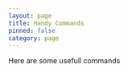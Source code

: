 ```yaml
---
layout: page
title: Handy Commands
pinned: false
category: page
---
```


Here are some usefull commands
